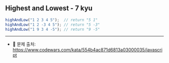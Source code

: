 ## Highest and Lowest - 7 kyu

```js
highAndLow("1 2 3 4 5");  // return "5 1"
highAndLow("1 2 -3 4 5"); // return "5 -3"
highAndLow("1 9 3 4 -5"); // return "9 -5"
```

---

- 📌 문제 출처: https://www.codewars.com/kata/554b4ac871d6813a03000035/javascript
